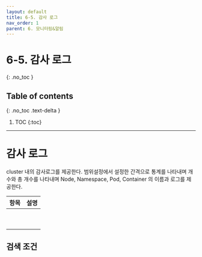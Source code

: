 ```yaml
---
layout: default
title: 6-5. 감사 로그
nav_order: 1
parent: 6. 모니터링&알림
---
```


# 6-5. 감사 로그
{: .no_toc }

## Table of contents
{: .no_toc .text-delta }

1. TOC
{:toc}

---


# 감사 로그
cluster 내의 감사로그를 제공한다. 범위설정에서 설정한 간격으로 통계를 나타내며 개수와 총 개수를 나타내며 Node, Namespace, Pod, Container 의 이름과 로그를 제공한다.

| 항목  | 설명 |
|---|---|
|   |   |
|   |   |
|   |   |
|   |   |
|   |   |
|   |   |
|   |   |
|   |   |
|   |   |

## 검색 조건